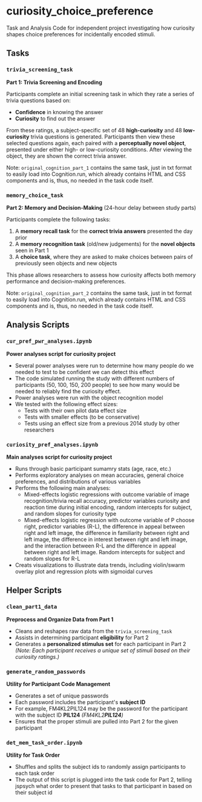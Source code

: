 # curiosity_choice_preference
Task and Analysis Code for independent project investigating how curiosity shapes choice preferences for incidentally encoded stimuli.

## Tasks

### `trivia_screening_task`
**Part 1: Trivia Screening and Encoding**

Participants complete an initial screening task in which they rate a series of trivia questions based on:
- **Confidence** in knowing the answer
- **Curiosity** to find out the answer

From these ratings, a subject-specific set of 48 **high-curiosity** and 48 **low-curiosity** trivia questions is generated. Participants then view these selected questions again, each paired with a **perceptually novel object**, presented under either high- or low-curiosity conditions. After viewing the object, they are shown the correct trivia answer.

Note: `original_cognition_part_1` contains the same task, just in txt format to easily load into Cognition.run, which already contains HTML and CSS components and is, thus, no needed in the task code itself.

### `memory_choice_task`
**Part 2: Memory and Decision-Making** (24-hour delay between study parts)

Participants complete the following tasks:
1. A **memory recall task** for the **correct trivia answers** presented the day prior
2. A **memory recognition task** (old/new judgements) for the **novel objects** seen in Part 1
3. A **choice task**, where they are asked to make choices between pairs of previously seen objects and new objects

This phase allows researchers to assess how curiosity affects both memory performance and decision-making preferences.

Note: `original_cognition_part_2` contains the same task, just in txt format to easily load into Cognition.run, which already contains HTML and CSS components and is, thus, no needed in the task code itself.

## Analysis Scripts

### `cur_pref_pwr_analyses.ipynb`
**Power analyses script for curiosity project**

- Several power analyses were run to determine how many people do we needed to test to be confident we can detect this effect
- The code simulated running the study with different numbers of participants (50, 100, 150, 200 people) to see how many would be needed to reliably find the curiosity effect.
- Power analyses were run with the object recognition model
- We tested with the following effect sizes:
  - Tests with their own pilot data effect size
  - Tests with smaller effects (to be conservative)
  - Tests using an effect size from a previous 2014 study by other researchers 

### `curiosity_pref_analyses.ipynb`
**Main analyses script for curiosity project**

- Runs through basic participant sumamry stats (age, race, etc.)
- Performs exploratory analyses on mean accuracies, general choice preferences, and distributions of various variables
- Performs the following main analyses:
  - Mixed-effects logistic regressions with outcome variable of image recognition/trivia recall accuracy, predictor variables curiosity and reaction time during initial encoding, random intercepts for subject, and random slopes for curiosity type
  - Mixed-effects logistic regression with outcome variable of P choose right, predictor variables (R-L), the difference in appeal between right and left image, the difference in familiarity between right and left image, the difference in interest between right and left image, and the interaction between R-L and the difference in appeal between right and left image. Random intercepts for subject and random slopes for R-L
- Creats visualizations to illustrate data trends, including violin/swarm overlay plot and regression plots with sigmoidal curves 


## Helper Scripts

### `clean_part1_data`
**Preprocess and Organize Data from Part 1**

- Cleans and reshapes raw data from the `trivia_screening_task`
- Assists in determining participant **eligibility** for Part 2
- Generates a **personalized stimulus set** for each participant in Part 2  
  *(Note: Each participant receives a unique set of stimuli based on their curiosity ratings.)*


### `generate_random_passwords`
**Utility for Participant Code Management**

- Generates a set of unique passwords
- Each password includes the participant's **subject ID**
- For example, FM4KL2PIL124 may be the password for the participant with the subject ID **PIL124** *(FM4KL2**PIL124**)*
- Ensures that the proper stimuli are pulled into Part 2 for the given participant


### `det_mem_task_order.ipynb` 
**Utility for Task Order**
- Shuffles and splits the subject ids to randomly assign participants to each task order
- The output of this script is plugged into the task code for Part 2, telling jspsych what order to present that tasks to that participant in based on their subject id 
 
